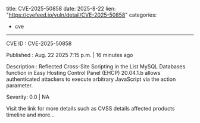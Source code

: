  
title: CVE-2025-50858
date: 2025-8-22
lien: "https://cvefeed.io/vuln/detail/CVE-2025-50858"
categories:
  - cve
---

CVE ID : CVE-2025-50858

Published :  Aug. 22
2025
7:15 p.m. | 16 minutes ago

Description : Reflected Cross-Site Scripting in the List MySQL Databases function in Easy Hosting Control Panel (EHCP) 20.04.1.b allows authenticated attackers to execute arbitrary JavaScript via the action parameter.

Severity: 0.0 | NA

Visit the link for more details
such as CVSS details
affected products
timeline
and more...
